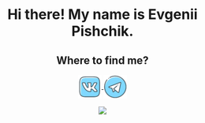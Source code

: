 <h1 align="center">Hi there! My name is Evgenii Pishchik.</h1>

<h2 align="center"> Where to find me?</h2>

<p align="center">
<a href="https://vk.com/pe4eniks">
  <img align="center" src="https://github.com/Pe4enIks/Pe4eniks/blob/main/images/vk_icon.png" alt="vk"/>
</a>
<a href="https://t.me/Evgenii_Pishchik">
  <img align="center" src="https://github.com/Pe4enIks/Pe4eniks/blob/main/images/telegram_icon.png" alt="tg"/>
</a>
</p>

<p align="center">
<a href="https://github.com/pe4eniks">
  <img align="center" src="https://github-readme-stats.anuraghazra1.vercel.app/api/top-langs/?username=pe4eniks&layout=compact&theme=react" />
</a>
</p>

